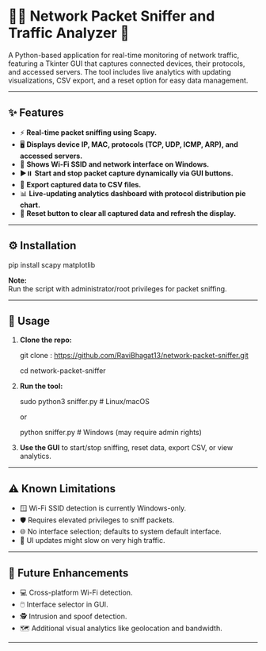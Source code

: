 # 🕵️‍♂️ Network Packet Sniffer and Traffic Analyzer 🚦

A Python-based application for real-time monitoring of network traffic, featuring a Tkinter GUI that captures connected devices, their protocols, and accessed servers. The tool includes live analytics with updating visualizations, CSV export, and a reset option for easy data management.

---

## ✨ Features

- ⚡ **Real-time packet sniffing using Scapy.**
- 🖥️ **Displays device IP, MAC, protocols (TCP, UDP, ICMP, ARP), and accessed servers.**
- 📶 **Shows Wi-Fi SSID and network interface on Windows.**
- ▶️⏸️ **Start and stop packet capture dynamically via GUI buttons.**
- 📁 **Export captured data to CSV files.**
- 📊 **Live-updating analytics dashboard with protocol distribution pie chart.**
- 🔄 **Reset button to clear all captured data and refresh the display.**

---

## ⚙️ Installation
pip install scapy matplotlib


**Note:**  
Run the script with administrator/root privileges for packet sniffing.

---

## 🚀 Usage

1. **Clone the repo:**

    git clone : https://github.com/RaviBhagat13/network-packet-sniffer.git
    
    cd network-packet-sniffer

2. **Run the tool:**

    sudo python3 sniffer.py # Linux/macOS
    
    or
    
    python sniffer.py # Windows (may require admin rights)


3. **Use the GUI** to start/stop sniffing, reset data, export CSV, or view analytics.

---

## ⚠️ Known Limitations

- 🪟 Wi-Fi SSID detection is currently Windows-only.
- 🛡️ Requires elevated privileges to sniff packets.
- 🌐 No interface selection; defaults to system default interface.
- 🐢 UI updates might slow on very high traffic.

---

## 🌟 Future Enhancements

- 💻 Cross-platform Wi-Fi detection.
- 🖱️ Interface selector in GUI.
- 🕵️ Intrusion and spoof detection.
- 🗺️ Additional visual analytics like geolocation and bandwidth.

---
